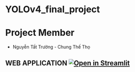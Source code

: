 # YOLOv4_final_project

# Project Member
- Nguyễn Tất Trường - Chung Thế Thọ

## WEB APPLICATION [![Open in Streamlit](https://static.streamlit.io/badges/streamlit_badge_black_white.svg)](https://yolo-final-project.streamlitapp.com/)